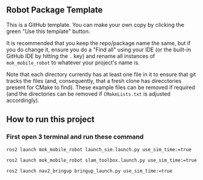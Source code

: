 ## Robot Package Template

This is a GitHub template. You can make your own copy by clicking the green "Use this template" button.

It is recommended that you keep the repo/package name the same, but if you do change it, ensure you do a "Find all" using your IDE (or the built-in GitHub IDE by hitting the `.` key) and rename all instances of `mok_mobile_robot` to whatever your project's name is.

Note that each directory currently has at least one file in it to ensure that git tracks the files (and, consequently, that a fresh clone has direcctories present for CMake to find). These example files can be removed if required (and the directories can be removed if `CMakeLists.txt` is adjusted accordingly).

## How to run this project

### First open 3 terminal and run these command

```
ros2 launch mok_mobile_robot launch_sim.launch.py use_sim_time:=true
```

```
ros2 launch mok_mobile_robot slam_toolbox.launch.py use_sim_time:=true
```

```
ros2 launch nav2_bringup bringup_launch.py use_sim_time:=true

```